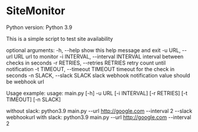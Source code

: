 # SiteMonitor
Python version: Python 3.9


This is a simple script to test site availability

optional arguments:
  -h, --help            show this help message and exit
  -u URL, --url URL     url to monitor
  -i INTERVAL, --interval INTERVAL
                        interval between checks in seconds
  -r RETRIES, --retries RETRIES
                        retry count until notification
  -t TIMEOUT, --timeout TIMEOUT
                        timeout for the check in seconds
  -n SLACK, --slack SLACK
                        slack webhook notification value should be webhook url




Usage example: usage: main.py [-h] -u URL [-i INTERVAL] [-r RETRIES] [-t TIMEOUT] [-n SLACK]

without slack: python3.9 main.py --url http://google.com --interval 2 --slack webhookurl
with slack: python3.9 main.py --url http://google.com --interval 2 





 
